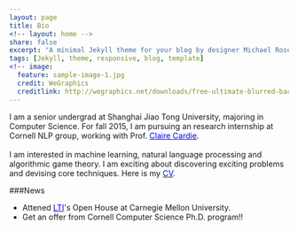 ```yaml
---
layout: page
title: Bio
<!-- layout: home -->
share: false
excerpt: "A minimal Jekyll theme for your blog by designer Michael Rose."
tags: [Jekyll, theme, responsive, blog, template]
<!-- image:
  feature: sample-image-1.jpg
  credit: WeGraphics
  creditlink: http://wegraphics.net/downloads/free-ultimate-blurred-background-pack/ -->
---
```

I am a senior undergrad at Shanghai Jiao Tong University, majoring in Computer Science. For fall 2015, I am  pursuing an research internship at Cornell NLP group, working with Prof. [<span style="color:blue">Claire Cardie</span>](http://www.cs.cornell.edu/home/cardie/).  
<br />
I am interested in machine learning, natural language processing and algorithmic game theory. I am exciting about discovering exciting problems and devising core techniques. Here is my <a href="CV/CV_Xinya.pdf" target="_blank"><span style="color:blue">CV</span></a>. 

###News

* Attened [<span style="color:blue">LTI</span>](http://www.lti.cs.cmu.edu/)'s Open House at Carnegie Mellon University.
* Get an offer from Cornell Computer Science Ph.D. program!!

